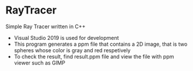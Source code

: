 # RayTracer
Simple Ray Tracer written in C++

- Visual Studio 2019 is used for development
- This program generates a ppm file that contains a 2D image, that is two spheres
  whose color is gray and red respetively
- To check the result, find result.ppm file and view the file with ppm viewer such as GIMP

